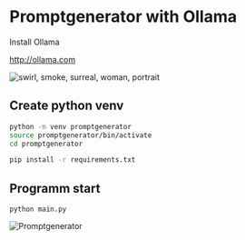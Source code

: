 <h1>Promptgenerator with Ollama</h1>
Install Ollama

<http://ollama.com>


<img src="https://image.civitai.com/xG1nkqKTMzGDvpLrqFT7WA/c5769d49-f39a-4b84-9d27-b20ee9e625ba/original=true,quality=90/2024-10-26-163521.jpeg" alt="swirl, smoke, surreal, woman, portrait" title="Promptgenerator"/>

<h2>Create python venv</h2>

```sh
python -m venv promptgenerator
source promptgenerator/bin/activate
cd promptgenerator
```

```sh
pip install -r requirements.txt
```

<h2>Programm start</h2>

```
python main.py
```

![Promptgenerator](https://image.civitai.com/xG1nkqKTMzGDvpLrqFT7WA/26f2122f-6738-45e1-bcf9-0e62f281622c/original=true,quality=90/36686347.jpeg)